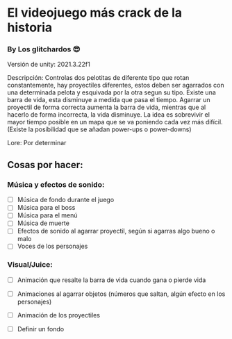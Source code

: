 # El videojuego más crack de la historia
### By Los glitchardos 😎

Versión de unity: 2021.3.22f1

Descripción: 
Controlas dos pelotitas de diferente tipo que rotan constantemente, hay proyectiles diferentes, estos deben ser agarrados con una determinada pelota y esquivada por la otra segun su tipo. Existe una barra de vida, esta disminuye a medida que pasa el tiempo. Agarrar un proyectil de forma correcta aumenta la barra de vida, mientras que al hacerlo de forma incorrecta, la vida disminuye. La idea es sobrevivir el mayor tiempo posible en un mapa que se va poniendo cada vez más difícil. (Existe la posibilidad que se añadan power-ups o power-downs)  

Lore:
Por determinar

## Cosas por hacer:

### Música y efectos de sonido:
- [ ] Música de fondo durante el juego
- [ ] Música para el boss
- [ ] Música para el menú
- [ ] Música de muerte
- [ ] Efectos de sonido al agarrar proyectil, según si agarras algo bueno o malo
- [ ] Voces de los personajes

### Visual/Juice:
- [ ] Animación que resalte la barra de vida cuando gana o pierde vida
- [ ] Animaciones al agarrar objetos (números que saltan, algún efecto en los personajes)
- [ ] Animación de los proyectiles
- [ ] Definir un fondo


